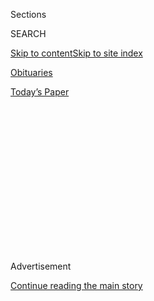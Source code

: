 <div id="app">

<div>

<div>

<div>

<div class="NYTAppHideMasthead css-1q2w90k e1suatyy0">

<div class="section css-ui9rw0 e1suatyy2">

<div class="css-eph4ug er09x8g0">

<div class="css-6n7j50">

</div>

<span class="css-1dv1kvn">Sections</span>

<div class="css-10488qs">

<span class="css-1dv1kvn">SEARCH</span>

</div>

[Skip to content](#site-content)[Skip to site
index](#site-index)

</div>

<div id="masthead-section-label" class="css-1wr3we4 eaxe0e00">

[Obituaries](https://www.nytimes.com/section/obituaries)

</div>

<div class="css-10698na e1huz5gh0">

</div>

</div>

<div id="masthead-bar-one" class="section hasLinks css-15hmgas e1csuq9d3">

<div class="css-uqyvli e1csuq9d0">

</div>

<div class="css-1uqjmks e1csuq9d1">

</div>

<div class="css-9e9ivx">

[](https://myaccount.nytimes.com/auth/login?response_type=cookie&client_id=vi)

</div>

<div class="css-1bvtpon e1csuq9d2">

[Today’s
Paper](https://www.nytimes.com/section/todayspaper)

</div>

</div>

</div>

</div>

<div data-aria-hidden="false">

<div id="site-content" data-role="main">

<div>

<div class="css-1aor85t" style="opacity:0.000000001;z-index:-1;visibility:hidden">

<div class="css-1hqnpie">

<div class="css-epjblv">

<span class="css-17xtcya">[Obituaries](/section/obituaries)</span><span class="css-x15j1o">|</span><span class="css-fwqvlz">Overlooked
No More: Roland Johnson, Who Fought to Shut Down Institutions for the
Disabled</span>

</div>

<div class="css-k008qs">

<div class="css-1iwv8en">

<span class="css-18z7m18"></span>

<div>

</div>

</div>

<span class="css-1n6z4y">https://nyti.ms/2BLiv8g</span>

<div class="css-1705lsu">

<div class="css-4xjgmj">

<div class="css-4skfbu" data-role="toolbar" data-aria-label="Social Media Share buttons, Save button, and Comments Panel with current comment count" data-testid="share-tools">

  - 
  - 
  - 
  - 
    
    <div class="css-6n7j50">
    
    </div>

  - 

</div>

</div>

</div>

</div>

</div>

</div>

<div id="NYT_TOP_BANNER_REGION" class="css-13pd83m">

</div>

<div id="top-wrapper" class="css-1sy8kpn">

<div id="top-slug" class="css-l9onyx">

Advertisement

</div>

[Continue reading the main
story](#after-top)

<div class="ad top-wrapper" style="text-align:center;height:100%;display:block;min-height:250px">

<div id="top" class="place-ad" data-position="top" data-size-key="top">

</div>

</div>

<div id="after-top">

</div>

</div>

<div>

<div id="sponsor-wrapper" class="css-1hyfx7x">

<div id="sponsor-slug" class="css-19vbshk">

Supported by

</div>

[Continue reading the main
story](#after-sponsor)

<div id="sponsor" class="ad sponsor-wrapper" style="text-align:center;height:100%;display:block">

</div>

<div id="after-sponsor">

</div>

</div>

<div class="css-186x18t">

</div>

<div class="css-1vkm6nb ehdk2mb0">

# Overlooked No More: Roland Johnson, Who Fought to Shut Down Institutions for the Disabled

</div>

He survived 13 years of neglect and abuse, including sexual assault, at
the notorious Pennhurst State School and Hospital outside Philadelphia
before emerging as a champion for the disabled.

<div class="css-79elbk" data-testid="photoviewer-wrapper">

<div class="css-z3e15g" data-testid="photoviewer-wrapper-hidden">

</div>

<div class="css-1a48zt4 ehw59r15" data-testid="photoviewer-children">

![<span class="css-16f3y1r e13ogyst0" data-aria-hidden="true">Roland
Johnson in 1963. By speaking up about the horrors he endured at a
state-run hospital for the disabled, he was at the forefront of an
emerging self-advocacy
movement.</span><span class="css-cnj6d5 e1z0qqy90" itemprop="copyrightHolder"><span class="css-1ly73wi e1tej78p0">Credit...</span><span><span>via
the Johnson
family</span></span></span>](https://static01.nyt.com/images/2020/08/03/multimedia/03overlooked-johnson-01/00overlooked-johnson-01-articleLarge.jpg?quality=75&auto=webp&disable=upscale)

</div>

</div>

<div class="css-18e8msd">

<div class="css-vp77d3 epjyd6m0">

<div class="css-1baulvz">

By <span class="css-1baulvz last-byline" itemprop="name">Glenn
Rifkin</span>

</div>

</div>

  - 
    
    <div class="css-ld3wwf e16638kd2">
    
    Published July 31, 2020Updated Aug. 1, 2020,
    <span class="css-epvm6">10:39 a.m.
    ET</span>
    
    </div>

  - 
    
    <div class="css-4xjgmj">
    
    <div class="css-pvvomx" data-role="toolbar" data-aria-label="Social Media Share buttons, Save button, and Comments Panel with current comment count" data-testid="share-tools">
    
      - 
      - 
      - 
      - 
        
        <div class="css-6n7j50">
        
        </div>
    
      - 
    
    </div>
    
    </div>

</div>

</div>

<div class="section meteredContent css-1r7ky0e" name="articleBody" itemprop="articleBody">

<div class="css-1fanzo5 StoryBodyCompanionColumn">

<div class="css-53u6y8">

*Overlooked is a series of obituaries about remarkable people whose
deaths, beginning in 1851, went unreported in The Times. This latest
installment is part of a series exploring how the Americans With
Disabilities Act has shaped modern life for disabled people.*[*Share
your
stories*](https://www.nytimes.com/2020/07/10/reader-center/disability-america-questions.html)
*or email us at ada@nytimes.com.*

In 1958, when Roland Johnson was 12, his parents sent him to the
Pennhurst State School and Hospital outside Philadelphia. There he would
spend 13 tormented years living through the nightmare of
institutionalization that was commonplace in mid-20th-century America.

Terrified and confused, Roland, who had an intellectual disability,
quickly discovered the [inhumane realities of
Pennhurst,](https://timesmachine.nytimes.com/timesmachine/1983/11/04/017104.html?pageNumber=38)
including neglect, beatings and sexual assault. And as a Black child, he
encountered the toxic racism roiling life both outside and within the
institution’s walls.

“After that long ride up there, it was just horrible,” Johnson wrote of
his arrival at Pennhurst in a posthumously published autobiography,
“Lost in a Desert World” (2002, with Karl Williams). He described
himself as having been “lost and lonely,” as if “in a desert world.”

</div>

</div>

<div class="css-1fanzo5 StoryBodyCompanionColumn">

<div class="css-53u6y8">

“I thought I would be there forever,” he added.

But Johnson did get out, and would see his family again. More
remarkably, he would survive a prolonged and difficult transition to the
outside world and emerge as a pioneering champion for the disabled.
Through speeches across the country and in courtroom testimony, he
played a significant part in the shutting down of Pennhurst in 1987. He
also assisted in the release of countless people from other state
institutions. By demonstrating that the developmentally disabled could
speak up for themselves, he was at the forefront of an emerging
self-advocacy movement that would take hold in the Philadelphia area in
the 1970s.

</div>

</div>

<div class="css-79elbk" data-testid="photoviewer-wrapper">

<div class="css-z3e15g" data-testid="photoviewer-wrapper-hidden">

</div>

<div class="css-1a48zt4 ehw59r15" data-testid="photoviewer-children">

![<span class="css-16f3y1r e13ogyst0" data-aria-hidden="true">Roland
with his niece in 1954. His mother tried to raise him at home but could
not cope with his disruptive
behavior. </span><span class="css-cnj6d5 e1z0qqy90" itemprop="copyrightHolder"><span class="css-1ly73wi e1tej78p0">Credit...</span><span>via
the Johnson
family</span></span>](https://static01.nyt.com/images/2020/08/03/multimedia/03overlooked-johnson-02/00overlooked-johnson-02-articleLarge.jpg?quality=75&auto=webp&disable=upscale)

</div>

</div>

<div class="css-1fanzo5 StoryBodyCompanionColumn">

<div class="css-53u6y8">

As president of the Philadelphia chapter of Speaking for Ourselves, a
Pennsylvania organization that later expanded nationally, Johnson became
a spokesman and a mentor for others who had been institutionalized,
including Deborah Robinson, who succeeded Johnson as president.

“He was a strong and powerful speaker,” Robinson said in an interview,
“who believed in people getting out of institutions, living in the
community and having their own voice.”

Johnson [began every speech with his
mantra](https://www.youtube.com/watch?v=zFI7u6V_GvA): “Who’s in
control?” He urged his audiences not to feel trapped by others
dictating every facet of their existence. “The only way to break that
barrier is to tell people that you are in control over your own life and
in your own ways,” he declared.

</div>

</div>

<div class="css-1fanzo5 StoryBodyCompanionColumn">

<div class="css-53u6y8">

When Johnson died on Aug. 29, 1994, at 48 after being trapped in a house
fire, he left an indelible legacy: his work on behalf of one of the most
disenfranchised segments of society. He became president of the board of
Speaking for Ourselves and a board member of [Self Advocates Becoming
Empowered](https://www.sabeusa.org/), a national organization. When
President George H.W. Bush [signed the landmark Americans with
Disabilities
Act](https://www.nytimes.com/interactive/2020/us/disability-ADA-30-anniversary.html)
on July 26, 1990, on the South Lawn of the White House, Johnson was
there, part of a delegation that had arrived to witness that historic
moment.

</div>

</div>

<div class="css-79elbk" data-testid="photoviewer-wrapper">

<div class="css-z3e15g" data-testid="photoviewer-wrapper-hidden">

</div>

<div class="css-1a48zt4 ehw59r15" data-testid="photoviewer-children">

<div class="css-1xdhyk6 erfvjey0">

<span class="css-1ly73wi e1tej78p0">Image</span>

<div class="css-zjzyr8">

<div data-testid="lazyimage-container" style="height:451.11111111111114px">

</div>

</div>

</div>

<span class="css-16f3y1r e13ogyst0" data-aria-hidden="true">Johnson in
1993 offering an award to President George H.W. Bush for his work to ban
discrimination against people with
disabilities.</span><span class="css-cnj6d5 e1z0qqy90" itemprop="copyrightHolder"><span class="css-1ly73wi e1tej78p0">Credit...</span><span>AB
Historic/Alamy</span></span>

</div>

</div>

<div class="css-1fanzo5 StoryBodyCompanionColumn">

<div class="css-53u6y8">

“It is impossible to know the courage of a man who had slung at him the
worst labels and insults imaginable, who suffered abuse and neglect, and
who belonged to a group totally discounted by society,” Nancy Thaler,
the former deputy secretary of the Pennsylvania Office of Developmental
Programs, wrote in an open letter after his death, “but who nevertheless
stood up in public to speak for himself and his people. Roland gave
voice to the people. Roland made us listen. Roland changed how we think
about disabilities.”

[James W. Conroy](http://www.eoutcome.org/default.aspx?pg=326), a
medical sociologist who worked on the litigation that led to the closing
of Pennhurst, worked closely with Johnson in overseeing
[studies](https://aspe.hhs.gov/basic-report/pennhurst-longitudinal-study-combined-report-five-years-research-and-analysis)
of what happens to people when they leave institutions.

“He motivated his friends and others at Speaking for Ourselves, and he
really pushed the movement toward freedom,” Conroy said in a phone
interview. “His was a fantastic contribution unlike any I’ve ever seen.”

Roland Johnson was born in Philadelphia on Sept. 14, 1945, to Grace and
Roy Johnson. His father was an auto mechanic, his mother a housekeeper.
Roland’s twin, Rosemary, died in infancy. With nine children,life was a
struggle for the Johnson family. Because both parents had to work, the
older children had to care for the younger ones.

When it became clear that Roland had been born with an intellectual
disability, his parents were urged to put the baby in an institution,
the norm at the time. But Roland’s parents refused to do that and tried
to raise him at home.

</div>

</div>

<div class="css-1fanzo5 StoryBodyCompanionColumn">

<div class="css-53u6y8">

“His family failed him,” LaVerne Cheatham, his closest sibling, said in
an interview. “It was a sad situation. All of us, including me, didn’t
give him what he needed.” She said of her mother, “There wasn’t a day
that she didn’t worry about him.”

With public schools unable or unwilling to accommodate him, he stayed at
home. In his book, Johnson describes himself as having had an insatiable
appetite and a penchant for stealing food from stores and running away.
His mother, he wrote, “didn’t know how to handle me.”

To punish him, he said, she’d first heat a knife on a stove. “Then she
put it on my hand and burnt me with it,” he wrote. “And then she had an
iron and she whipped me with the iron cord and made bruises all over my
back. I don’t blame her for it — I probably needed it, a licking. My
mother tried but she couldn’t take it anymore.”

His parents turned to the Philadelphia children’s court for help.
Instructed to send him to a state institution, they chose Pennhurst,
originally called the Eastern State Institution for the Feeble-Minded
and Epileptic when it opened in 1908.

“This is it for me,” Johnson remembered thinking. “I guess I will be
locked up in there, in a big cellar with locks.”

At Pennhurst he was traumatized by the emotional and physical abuse. He
was ridiculed: “You’re stupid. You’re crazy. Dummy, Dopey, don’t know
nothing.” He witnessed patients being beaten by other patients with
broom handles and hid under the bed to avoid the same fate. He saw a
young patient drink a bottle of liquid Thorazine, an antipsychotic, and
die of an overdose. A young friend was strangled with a rope and left to
die in a filthy, rat-infested punishment ward. In his frustration and
anger, Johnson broke windows, for which he was locked in the punishment
ward and forced to scrub its walls and floors.

The sexual abuse began early on. “All this stuff happened late at
night,” he wrote, adding, “They did awful things to me.” From multiple
rapes, he said, he contracted sexually transmitted diseases. Years after
he left Pennhurst he learned that he was H.I.V. positive.

</div>

</div>

<div class="css-1fanzo5 StoryBodyCompanionColumn">

<div class="css-53u6y8">

Because the institution was severely understaffed and overpopulated,
Johnson and others were forced to do laundry and maintenance and care
for the young children and babies. “Nobody got paid,” he wrote. “They
would work, work, work.”

Pennhurst was once called “the shame of the nation,” according to
[Preserve Pennhurst](http://www.preservepennhurst.org/), a website
dedicated to preserving the lessons from its dark legacy.

In 1968, [Bill
Baldini](https://www.broadcastpioneers.com/billbaldini.html), a
Philadelphia television news reporter, produced a six-part exposé about
Pennhurst called “[Suffer the Little
Children](http://www.preservepennhurst.org/default.aspx?pg=26).” Johnson
was one of the children he interviewed.

“We ship them 25 miles out of town to an institution and forget them,
while they decay from neglect,” Baldini said in the introduction to the
series. “Zoos spend more on their wild animals than Pennsylvania spends
on its 2,800 patients at Pennhurst.”

The series resulted in lawsuits that led to Pennhurst’s closing. Johnson
was released in 1971.

Afterward he stayed with his family, but the old tensions flared up
anew, and before long he moved out, rooming in boardinghouses and
holding low-paying jobs. At one boardinghouse he got into a fight with
another former patient and was arrested. “The police threw me against
the wall and threw me in the paddy wagon, and it hurt my head,” he
recalled in his book.

A bicycle accident and a series of illnesses landed him in a hospital.
He eventually joined a psychiatric day program, and his life began to
improve.

Johnson heard about Speaking for Ourselves in the early 1980s while
working as a janitor. He went to a conference and stood in the back to
observe. Surprising himself, he spoke up. “We’re tired of the old
system,” he recalled saying. “We need to make things change, to make
things happen.”

</div>

</div>

<div class="css-1fanzo5 StoryBodyCompanionColumn">

<div class="css-53u6y8">

Mark Friedman, who helped found the organization, saw something in
Johnson.

“He found great camaraderie with other disabled people, who accepted him
and loved him,” Mr. Friedman said in a phone interview. “To this day,
people still talk about him and share stories and still look up to
Roland — and it’s been decades since he
passed.”

</div>

</div>

<div style="max-width:100%;margin:0 auto">

<div class="css-17dprlf" data-id="100000005768649" data-slug="overlooked-archive-collection" style="max-width:2000px">

</div>

</div>

</div>

<div>

</div>

<div>

</div>

<div>

</div>

<div>

<div id="bottom-wrapper" class="css-1ede5it">

<div id="bottom-slug" class="css-l9onyx">

Advertisement

</div>

[Continue reading the main
story](#after-bottom)

<div id="bottom" class="ad bottom-wrapper" style="text-align:center;height:100%;display:block;min-height:90px">

</div>

<div id="after-bottom">

</div>

</div>

</div>

</div>

</div>

## Site Index

<div>

</div>

## Site Information Navigation

  - [© <span>2020</span> <span>The New York Times
    Company</span>](https://help.nytimes.com/hc/en-us/articles/115014792127-Copyright-notice)

<!-- end list -->

  - [NYTCo](https://www.nytco.com/)
  - [Contact
    Us](https://help.nytimes.com/hc/en-us/articles/115015385887-Contact-Us)
  - [Work with us](https://www.nytco.com/careers/)
  - [Advertise](https://nytmediakit.com/)
  - [T Brand Studio](http://www.tbrandstudio.com/)
  - [Your Ad
    Choices](https://www.nytimes.com/privacy/cookie-policy#how-do-i-manage-trackers)
  - [Privacy](https://www.nytimes.com/privacy)
  - [Terms of
    Service](https://help.nytimes.com/hc/en-us/articles/115014893428-Terms-of-service)
  - [Terms of
    Sale](https://help.nytimes.com/hc/en-us/articles/115014893968-Terms-of-sale)
  - [Site
    Map](https://spiderbites.nytimes.com)
  - [Help](https://help.nytimes.com/hc/en-us)
  - [Subscriptions](https://www.nytimes.com/subscription?campaignId=37WXW)

</div>

</div>

</div>

</div>
